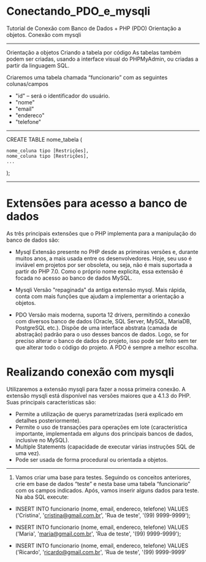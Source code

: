 # Conectando_PDO_e_mysqli
Tutorial de Conexão com Banco de Dados + PHP (PDO) Orientação a objetos. Conexão com mysqli
__________________________________________________________________________________________
Orientação a objetos
Criando a tabela por código
As tabelas também podem ser criadas, usando a interface visual do PHPMyAdmin, ou criadas a partir da linguagem SQL.
 
Criaremos uma tabela chamada “funcionario” com as seguintes colunas/campos
- "id" – será o identificador do usuário.
-  "nome"
- "email"
-  "endereco"
-  "telefone"

___________________________________________________________________________________________

CREATE TABLE nome_tabela (

	nome_coluna tipo [Restrições],
	nome_coluna tipo [Restrições],
	...
);

____________________________________________________________________________________________

# Extensões para acesso a banco de dados
As três principais extensões que o PHP implementa para a manipulação do banco de dados são:
 
- Mysql
Extensão presente no PHP desde as primeiras versões e, durante muitos anos, a mais usada entre os desenvolvedores. Hoje, seu uso é inviável em projetos por ser obsoleta, ou seja, não é mais suportada a partir do PHP 7.0. Como o próprio nome explicita, essa extensão é focada no acesso ao banco de dados MySQL.
 
- Mysqli
Versão "repaginada" da antiga extensão mysql. Mais rápida, conta com mais funções que ajudam a  implementar a orientação a objetos.
 
- PDO
Versão mais moderna, suporta 12 drivers, permitindo a conexão com diversos banco de dados (Oracle, SQL Server, MySQL, MariaDB, PostgreSQL etc.). Dispõe de uma interface abstrata (camada de abstração) padrão para o uso desses bancos de dados. Logo, se for preciso alterar o banco de dados do projeto, isso pode ser feito sem ter que alterar todo o código do projeto. A PDO é sempre a melhor escolha.
# Realizando conexão com mysqli
Utilizaremos a extensão mysqli para fazer a nossa primeira conexão. A extensão mysqli está disponível nas versões maiores que a 4.1.3 do PHP. Suas principais características são:
 
- Permite a utilização de querys parametrizadas (será explicado em detalhes posteriormente).
- Permite o uso de transações para operações em lote (característica importante, implementada em alguns dos principais bancos de dados, inclusive no MySQL).
- Multiple Statements (capacidade de executar várias instruções SQL de uma vez).
- Pode ser usada de forma procedural ou orientada a objetos.

_______________________________________________________________________________________ 
1. Vamos criar uma base para testes. Seguindo os conceitos anteriores, crie em base de dados “teste” e nesta base uma tabela “funcionario” com os campos indicados. Após, vamos inserir alguns dados para teste. Na aba SQL execute:
- INSERT INTO funcionario (nome, email, endereco, telefone)
  VALUES ('Cristina', 'cristina@gmail.com.br', 'Rua de teste', '(99) 9999-9999');
 
- INSERT INTO funcionario (nome, email, endereco, telefone)
  VALUES ('Maria', 'maria@gmail.com.br', 'Rua de teste', '(99) 9999-9999');
 
- INSERT INTO funcionario (nome, email, endereco, telefone)
  VALUES ('Ricardo', 'ricardo@gmail.com.br', 'Rua de teste', '(99) 9999-9999'
